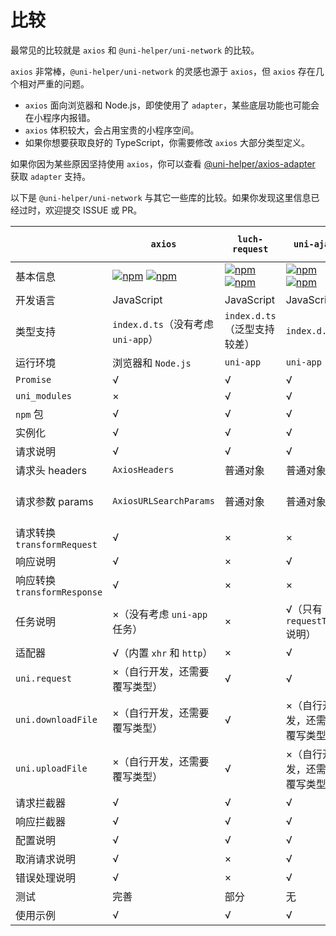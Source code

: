 # 比较

最常见的比较就是 `axios` 和 `@uni-helper/uni-network` 的比较。

`axios` 非常棒，`@uni-helper/uni-network` 的灵感也源于 `axios`，但 `axios` 存在几个相对严重的问题。

- `axios` 面向浏览器和 Node.js，即使使用了 `adapter`，某些底层功能也可能会在小程序内报错。
- `axios` 体积较大，会占用宝贵的小程序空间。
- 如果你想要获取良好的 TypeScript，你需要修改 `axios` 大部分类型定义。

如果你因为某些原因坚持使用 `axios`，你可以查看 [@uni-helper/axios-adapter](https://github.com/uni-helper/axios-adapter) 获取 `adapter` 支持。

以下是 `@uni-helper/uni-network` 与其它一些库的比较。如果你发现这里信息已经过时，欢迎提交 ISSUE 或 PR。

|                              | `axios`                                                      | `luch-request`                                               | `uni-ajax`                                                   | `@uni-helper/uni-network`                                    |
| ---------------------------- | ------------------------------------------------------------ | ------------------------------------------------------------ | ------------------------------------------------------------ | ------------------------------------------------------------ |
| 基本信息                     | [![npm](https://img.shields.io/npm/v/axios)](https://www.npmjs.com/package/axios) [![npm](https://img.shields.io/npm/dw/axios)](https://www.npmjs.com/package/axios) | [![npm](https://img.shields.io/npm/v/luch-request)](https://www.npmjs.com/package/luch-request) [![npm](https://img.shields.io/npm/dw/luch-request)](https://www.npmjs.com/package/luch-request) | [![npm](https://img.shields.io/npm/v/uni-ajax)](https://www.npmjs.com/package/uni-ajax) [![npm](https://img.shields.io/npm/dw/uni-ajax)](https://www.npmjs.com/package/uni-ajax) | [![npm](https://img.shields.io/npm/v/@uni-helper/uni-network)](https://www.npmjs.com/package/@uni-helper/uni-network) [![npm](https://img.shields.io/npm/dw/@uni-helper/uni-network)](https://www.npmjs.com/package/@uni-helper/uni-network) |
| 开发语言                     | JavaScript                                                   | JavaScript                                                   | JavaScript                                                   | TypeScript                                                   |
| 类型支持                     | `index.d.ts`（没有考虑 `uni-app`）                           | `index.d.ts`（泛型支持较差）                                 | `index.d.ts`                                                 | 包含                                                         |
| 运行环境                     | 浏览器和 `Node.js`                                           | `uni-app`                                                    | `uni-app`                                                    | `uni-app`                                                    |
| `Promise`                    | √                                                            | √                                                            | √                                                            | √                                                            |
| `uni_modules`                | ×                                                            | √                                                            | √                                                            | ×                                                            |
| `npm` 包                     | √                                                            | √                                                            | √                                                            | √                                                            |
| 实例化                       | √                                                            | √                                                            | √                                                            | √                                                            |
| 请求说明                     | √                                                            | √                                                            | √                                                            | √                                                            |
| 请求头 headers               | `AxiosHeaders`                                               | 普通对象                                                     | 普通对象                                                     | 普通对象                                                     |
| 请求参数 params              | `AxiosURLSearchParams`                                       | 普通对象                                                     | 普通对象                                                     | 普通对象或 `URLSearchParams` 对象                            |
| 请求转换 `transformRequest`  | √                                                            | ×                                                            | ×                                                            | ×                                                            |
| 响应说明                     | √                                                            | ×                                                            | √                                                            | √                                                            |
| 响应转换 `transformResponse` | √                                                            | ×                                                            | ×                                                            | ×                                                            |
| 任务说明                     | ×（没有考虑 `uni-app`  任务）                                | ×                                                            | √（只有 `requestTask`  说明）                                | √（只有简单说明）                                            |
| 适配器                       | √（内置 `xhr` 和 `http`）                                    | ×                                                            | √                                                            | √                                                            |
| `uni.request`                | ×（自行开发，还需要覆写类型）                                | √                                                            | √                                                            | √                                                            |
| `uni.downloadFile`           | ×（自行开发，还需要覆写类型）                                | √                                                            | ×（自行开发，还需要覆写类型）                                | √                                                            |
| `uni.uploadFile`             | ×（自行开发，还需要覆写类型）                                | √                                                            | ×（自行开发，还需要覆写类型）                                | √                                                            |
| 请求拦截器                   | √                                                            | √                                                            | √                                                            | √                                                            |
| 响应拦截器                   | √                                                            | √                                                            | √                                                            | √                                                            |
| 配置说明                     | √                                                            | √                                                            | √                                                            | √                                                            |
| 取消请求说明                 | √                                                            | ×                                                            | √                                                            | √                                                            |
| 错误处理说明                 | √                                                            | ×                                                            | √                                                            | √                                                            |
| 测试                         | 完善                                                         | 部分                                                         | 无                                                           | 部分                                                         |
| 使用示例                     | √                                                            | √                                                            | √                                                            | √                                                            |
